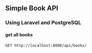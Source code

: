 ## Simple Book API
### Using Laravel and PostgreSQL

#### get all books

```http
GET http://localhost:8000/api/books/
```
